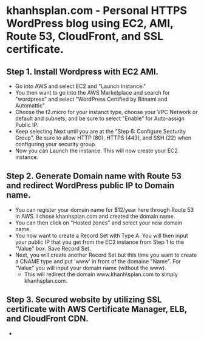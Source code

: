 # khanhsplan.com - Personal HTTPS WordPress blog using EC2, AMI, Route 53, CloudFront, and SSL certificate.

## Step 1. Install Wordpress with EC2 AMI.

- Go into AWS and select EC2 and "Launch Instance."
- You then want to go into the AWS Marketplace and search for "wordpress" and select "WordPress Certified by Bitnami and Automattic".
- Choose the t2.micro for your instanct type, choose your VPC Network or default and subnets, and be sure to select "Enable" for Auto-assign Public IP.
- Keep selecting Next until you are at the "Step 6: Configure Secturity Group". Be sure to allow HTTP (80), HTTPS (443), and SSH (22) when configuring your security group.
- Now you can Launch the instance. This will now create your EC2 instance.

## Step 2. Generate Domain name with Route 53 and redirect WordPress public IP to Domain name.

- You can register your domain name for $12/year here through Route 53 in AWS. I chose khanhsplan.com and created the domain name.
- You can then click on "Hosted zones" and select your new domain name.
- You now want to create a Record Set with Type A. You will then input your public IP that you get from the EC2 instance from Step 1 to the "Value" box. Save Record Set.
- Next, you will create another Record Set but this time you want to create a CNAME type and put 'www' in front of the domaine "Name". For "Value" you will input your domain name (without the www).
  - This will redirect the domain www\.khanh\splan.com to simply khanhsplan.com.

## Step 3. Secured website by utilizing SSL certificate with AWS Certificate Manager, ELB, and CloudFront CDN.

-
